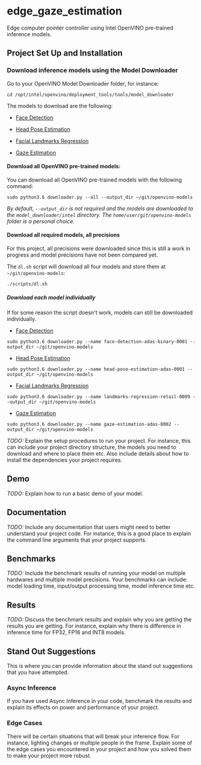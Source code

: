 # edge_gaze_estimation

Edge computer pointer controller using Intel OpenVINO pre-trained inference models.

## Project Set Up and Installation

### Download inference models using the Model Downloader

Go to your OpenVINO Model Downloader folder, for instance:

`cd /opt/intel/openvino/deployment_tools/tools/model_downloader`

The models to download are the following:

- [Face Detection](https://docs.openvinotoolkit.org/2020.3/omz_models_intel_face_detection_adas_binary_0001_description_face_detection_adas_binary_0001.html)

- [Head Pose Estimation](https://docs.openvinotoolkit.org/2020.3/_models_intel_head_pose_estimation_adas_0001_description_head_pose_estimation_adas_0001.html)

- [Facial Landmarks Regression](https://docs.openvinotoolkit.org/2020.3/_models_intel_landmarks_regression_retail_0009_description_landmarks_regression_retail_0009.html)

- [Gaze Estimation](https://docs.openvinotoolkit.org/2020.3/_models_intel_gaze_estimation_adas_0002_description_gaze_estimation_adas_0002.html)

#### Download all OpenVINO pre-trained models:

You can download all OpenVINO pre-trained models with the following command:

`sudo python3.6 downloader.py --all --output_dir ~/git/openvino-models`

<em> By default, `--output_dir` is not required and the models are downloaded to the `model_downloader/intel` directory. The `home/user/git/openvino-models` folder is a personal choice. </em>

#### Download all required models, all precisions
For this project, all precisions were downloaded since this is still a work in progress and model precisions have not been compared yet.

The `dl.sh` script will download all four models and store them at `~/git/openvino-models`:

`./scripts/dl.sh`

##### Download each model individually
If for some reason the script doesn't work, models can still be downloaded individually.

- [Face Detection](https://docs.openvinotoolkit.org/2020.3/omz_models_intel_face_detection_adas_binary_0001_description_face_detection_adas_binary_0001.html)

`sudo python3.6 downloader.py --name face-detection-adas-binary-0001 --output_dir ~/git/openvino-models`

- [Head Pose Estimation](https://docs.openvinotoolkit.org/2020.3/_models_intel_head_pose_estimation_adas_0001_description_head_pose_estimation_adas_0001.html)

`sudo python3.6 downloader.py --name head-pose-estimation-adas-0001 --output_dir ~/git/openvino-models`

- [Facial Landmarks Regression](https://docs.openvinotoolkit.org/2020.3/_models_intel_landmarks_regression_retail_0009_description_landmarks_regression_retail_0009.html)

`sudo python3.6 downloader.py --name landmarks-regression-retail-0009 --output_dir ~/git/openvino-models`

- [Gaze Estimation](https://docs.openvinotoolkit.org/2020.3/_models_intel_gaze_estimation_adas_0002_description_gaze_estimation_adas_0002.html)

`sudo python3.6 downloader.py --name gaze-estimation-adas-0002 --output_dir ~/git/openvino-models`

*TODO:* Explain the setup procedures to run your project. For instance, this can include your project directory structure, the models you need to download and where to place them etc. Also include details about how to install the dependencies your project requires.

## Demo
*TODO:* Explain how to run a basic demo of your model.

## Documentation
*TODO:* Include any documentation that users might need to better understand your project code. For instance, this is a good place to explain the command line arguments that your project supports.

## Benchmarks
*TODO:* Include the benchmark results of running your model on multiple hardwares and multiple model precisions. Your benchmarks can include: model loading time, input/output processing time, model inference time etc.

## Results
*TODO:* Discuss the benchmark results and explain why you are getting the results you are getting. For instance, explain why there is difference in inference time for FP32, FP16 and INT8 models.

## Stand Out Suggestions
This is where you can provide information about the stand out suggestions that you have attempted.

### Async Inference
If you have used Async Inference in your code, benchmark the results and explain its effects on power and performance of your project.

### Edge Cases
There will be certain situations that will break your inference flow. For instance, lighting changes or multiple people in the frame. Explain some of the edge cases you encountered in your project and how you solved them to make your project more robust.
